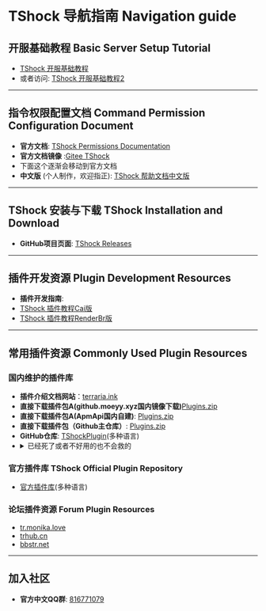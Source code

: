 
# TShock 导航指南 Navigation guide

## 开服基础教程 Basic Server Setup Tutorial

- [TShock 开服基础教程](https://tr.monika.love/docs/tshock-tutorial-1/)
- 或者访问: [TShock 开服基础教程2](https://trhub.cn/threads/tshock.29/)

---

## 指令权限配置文档 Command Permission Configuration Document

- **官方文档**: [TShock Permissions Documentation](https://github.com/Pryaxis/TShock/wiki)
- **官方文档镜像** :[Gitee TShock](https://gitee.com/THEXN/TShock/wikis/Home)
- 下面这个逐渐会移动到官方文档
- **中文版** (个人制作，欢迎指正): [TShock 帮助文档中文版](https://niaoluo.top/docs/tshock%e5%b8%ae%e5%8a%a9%e6%96%87%e6%a1%a3%e4%b8%ad%e6%96%87%e7%89%88/)

---

## TShock 安装与下载 TShock Installation and Download

- **GitHub项目页面**: [TShock Releases](https://github.com/Pryaxis/TShock/releases)

---

## 插件开发资源 Plugin Development Resources

- **插件开发指南**:
- [TShock 插件教程Cai版](https://gitee.com/e7udyuu/tshock-plugin-document)
- [TShock 插件教程RenderBr版](https://github.com/RenderBr/TShockTutorials)
---

## 常用插件资源 Commonly Used Plugin Resources

### 国内维护的插件库
- **插件介绍文档网站**：[terraria.ink](http://docs.terraria.ink/zh/)
- **直接下载插件包A(github.moeyy.xyz国内镜像下载)**[Plugins.zip](https://github.moeyy.xyz/https://github.com/UnrealMultiple/TShockPlugin/releases/download/V1.0.0.0/Plugins.zip)
- **直接下载插件包A(ApmApi国内自建)**: [Plugins.zip](http://api.terraria.ink:11434/plugin/get_all_plugins)
- **直接下载插件包（Github主仓库）**: [Plugins.zip](https://github.com/UnrealMultiple/TShockPlugin/releases/download/V1.0.0.0/Plugins.zip)
- **GitHub仓库**: [TShockPlugin](https://github.com/UnrealMultiple/TShockPlugin)(多种语言)
- <details>
  <summary>已经死了或者不好用的也不会救的</summary>
  **直接下载插件包（Gitee国内镜像）**: [Plugins.zip](https://gitee.com/kksjsj/TShockPlugin/releases/download/V1.0.0.0/Plugins.zip)(辣鸡gitee，滚)
  **Gitee仓库（上面的镜像）**: [TShockPlugin](https://gitee.com/kksjsj/TShockPlugin)(辣鸡gitee，滚)
</details>

### 官方插件库 TShock Official Plugin Repository

- [官方插件库](https://github.com/Pryaxis/Plugins)(多种语言)

### 论坛插件资源 Forum Plugin Resources

- [tr.monika.love](https://tr.monika.love)
- [trhub.cn](https://trhub.cn)
- [bbstr.net](https://bbstr.net)

---

## 加入社区

- **官方中文QQ群**: [816771079](https://qm.qq.com/q/Srd801GTWq)

